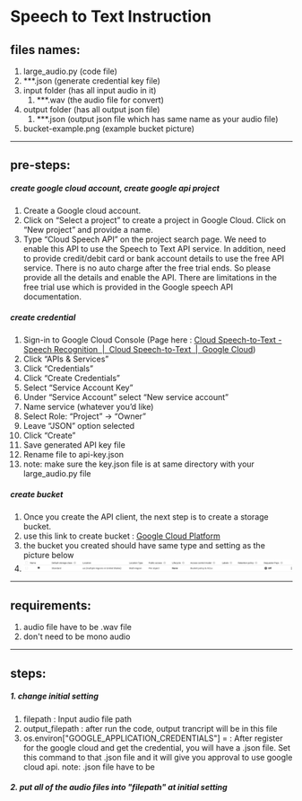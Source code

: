 # Speech to Text Instruction

## files names:
1. large_audio.py (code file)
2. ***.json (generate credential key file)
5. input folder (has all input audio in it)
    1. ***.wav (the audio file for convert)
4. output folder (has all output json file)
    1. ***.json (output json file which has same name as your audio file)
5. bucket-example.png (example bucket picture)


***
## pre-steps:

##### create google cloud account, create google api project 

1. Create a Google cloud account.
2. Click on “Select a project” to create a project in Google Cloud. Click on “New project” and provide a name.
3. Type “Cloud Speech API” on the project search page. We need to enable this API to use the Speech to Text API service. In addition, need to provide credit/debit card or bank account details to use the free API service. There is no auto charge after the free trial ends. So please provide all the details and enable the API. There are limitations in the free trial use which is provided in the Google speech API documentation.

##### create credential

1. Sign-in to Google Cloud Console (Page here : [Cloud Speech-to-Text - Speech Recognition  \|  Cloud Speech-to-Text  |  Google Cloud](https://cloud.google.com/speech-to-text/))
6. Click “APIs & Services”
7. Click “Credentials”
8. Click “Create Credentials”
9. Select “Service Account Key”
10. Under “Service Account” select “New service account”
11. Name service (whatever you’d like)
12. Select Role: “Project” -> “Owner”
13. Leave “JSON” option selected
14. Click “Create”
15. Save generated API key file
16. Rename file to api-key.json
17. note: make sure the key.json file is at same directory with your large_audio.py file

##### create bucket
1. Once you create the API client, the next step is to create a storage bucket.
2. use this link to create bucket :  [Google Cloud Platform](https://console.cloud.google.com/storage/?source=post_page-----1c886f4eb3e9----------------------)
3. the bucket you created should have same type and setting as the picture below
4. ![alt text](bucket-example.png "Title")


***
## requirements:
1. audio file have to be .wav file
2. don't need to be mono audio

***
## steps:

##### 1. change initial setting

1. filepath : Input audio file path
2. output_filepath : after run the code, output trancript will be in this file
3. os.environ["GOOGLE_APPLICATION_CREDENTIALS"] =  : After register for the google cloud and get the credential, you will have a .json file. Set this command to that .json file and it will give you approval to use google cloud api. 
note: .json file have to be 
  
 
##### 2. put all of the audio files into "filepath" at initial setting





